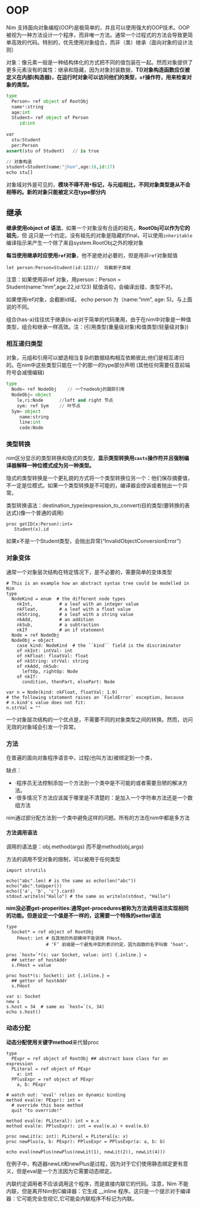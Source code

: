 # OOP

Nim 支持面向对象编程(OOP)是极简单的，并且可以使用强大的OOP技术。OOP被视为一种方法设计一个程序，而非唯一方法。通常一个过程式的方法会导致更简单高效的代码。特别的，优先使用对象组合，而非（类）继承（面向对象的设计法则）

对象：像元素一般是一种结构体化的方式把不同的值包装在一起。然而对象提供了更多元素没有的属性：继承和隐藏，因为对象封装数据，**T()对象构造函数应仅被定义在内部(构造器)，**在运行时对象可以访问他们的类型，**`of`操作符，用来检查对象的类型。**

```python
type
  Person= ref object of RootObj
  name*:string
  age:int
  Student= ref object of Person
     id:int
  
var 
  stu:Student
  per:Person
assert(stu of Student)   // is true

// 对象构造
student=Student(name:"jhon",age:18,id:17)
echo stu[]
```

对象域对外是可见的，**模块不得不用`*`标记，与元组相比，不同对象类型是从不会相等的。新的对象只能被定义在type部分内**

## 继承

**继承使用object of 语法**，如果一个对象没有合适的祖先，**RootObj可以作为它的祖先**，但 这只是一个约定。没有祖先的对象是隐藏的final，可以使用`inheritable`编译指示来产生一个除了来自system.RootObj之外的根对象

**每当使用继承时应使用`ref`对象**，他不是绝对必要的，但是用非`ref`对象赋值

```
let person:Person=Student(id:123)//  将截断子类域
```

注意：如果使用非ref 对象，用person：Person = Student(name:”mm”,age:22,id:123) 赋值语句，会编译出错，类型不对。

如果使用ref对象，会截断id域， echo person 为（name:”mm”, age: 5)。与上面说的不同。

组合(has-a)往往优于继承(is-a)对于简单的代码重用，由于在nim中对象是一种值类型，组合和继承一样高效。注：(引用类型(重量级对象)和值类型(轻量级对象))

### 相互递归类型

对象，元组和引用可以塑造相当复杂的数据结构相互依赖彼此;他们是相互递归的。在nim中这些类型只能在一个的那一的type部分声明 (其他任何需要任意前端符号会减慢编辑)

```python
type
  Node= ref NodeObj    // 一个nodeobj的跟踪引用
  NodeObj= object
    le,ri:Node      //left and right 节点        
    sym: ref Sym    // 叶节点
  Sym= object
     name:string
     line:int
     code:Node
```

### 类型转换

nim区分显示的类型转换和隐式的类型，**显示类型转换用`casts`操作符并且强制编译器解释一种位模式成为另一种类型。**

隐式的类型转换是一个更礼貌的方式将一个类型转换位另一个：他们保存摘要值，不一定是位模式。如果一个类型转换是不可能的，编译器会控诉或者抛出一个异常。

类型转换语法：destination_type(expression_to_convert)目的类型(要转换的表达式)(像一个普通的调用)

```
proc getID(x:Person):int=
   Student(x).id
```

如果x不是一个Student类型，会抛出异常(“InvalidObjectConversionError”)

### 对象变体

通常一个对象层次结构在特定情况下，是不必要的，需要简单的变体类型

```
# This is an example how an abstract syntax tree could be modelled in Nim
type
  NodeKind = enum  # the different node types
    nkInt,          # a leaf with an integer value
    nkFloat,        # a leaf with a float value
    nkString,       # a leaf with a string value
    nkAdd,          # an addition
    nkSub,          # a subtraction
    nkIf            # an if statement
  Node = ref NodeObj
  NodeObj = object
    case kind: NodeKind  # the ``kind`` field is the discriminator
    of nkInt: intVal: int
    of nkFloat: floatVal: float
    of nkString: strVal: string
    of nkAdd, nkSub:
      leftOp, rightOp: Node
    of nkIf:
      condition, thenPart, elsePart: Node

var n = Node(kind: nkFloat, floatVal: 1.0)
# the following statement raises an `FieldError` exception, because
# n.kind's value does not fit:
n.strVal = ""
```

一个对象层次结构的一个优点是，不需要不同的对象类型之间的转换。然而，访问无效的对象域会引发一个异常。

### 方法

在普遍的面向对象程序语言中，过程(也叫方法)被绑定到一个类，

缺点：

- ·程序员无法控制添加一个方法到一个类中是不可能的或者需要丑陋的解决方法。
- ·很多情况下方法应该属于哪里是不清楚的：是加入一个字符串方法还是一个数组方法

nim通过部分配方法到一个类中避免这样的问题。所有的方法在nim中都是多方法

#### 方法调用语法

调用的语法是：obj.method(args) 而不是method(obj,args)

方法的调用不受对象的限制，可以被用于任何类型

```
import strutils

echo("abc".len) # is the same as echo(len("abc"))
echo("abc".toUpper())
echo({'a', 'b', 'c'}.card)
stdout.writeln("Hallo") # the same as writeln(stdout, "Hallo")
```

**nim没必要get-properities:通常get-procedures被称为方法调用语法实现相同的功能。但是设定一个值是不一样的，这需要一个特殊的setter语法**

```
type
  Socket* = ref object of RootObj
    FHost: int # 在其他的外部模块不能调用 FHost。
               # ‘F’ 前缀是一个避免冲突的表识约定，因为函数的名字叫做 ‘hoat'。
               
proc `host=`*(s: var Socket, value: int) {.inline.} =
  ## setter of hostAddr
  s.FHost = value

proc host*(s: Socket): int {.inline.} =
  ## getter of hostAddr
  s.FHost

var s: Socket
new s
s.host = 34  # same as `host=`(s, 34)
echo s.host() 
```

### 动态分配

**动态分配使用关键字method**来代替proc

```
type
  PExpr = ref object of RootObj ## abstract base class for an expression
  PLiteral = ref object of PExpr
    x: int
  PPlusExpr = ref object of PExpr
    a, b: PExpr

# watch out: 'eval' relies on dynamic binding
method eval(e: PExpr): int =
  # override this base method
  quit "to override!"

method eval(e: PLiteral): int = e.x
method eval(e: PPlusExpr): int = eval(e.a) + eval(e.b)

proc newLit(x: int): PLiteral = PLiteral(x: x)
proc newPlus(a, b: PExpr): PPlusExpr = PPlusExpr(a: a, b: b)

echo eval(newPlus(newPlus(newLit(1), newLit(2)), newLit(4)))
```

在例子中，构造器newLit和newPlus是过程，因为对于它们使用静态绑定更有意义，但是eval是一个方法因为它需要动态绑定。

内联约定调用者不应该调用这个程序，而是直接内联它的代码。注意，Nim 不能内联，但是离开Nim到C编译器：它生成 __inline 程序。这只是一个提示对于编译器：它可能完全忽视它,它可能会内联程序不标记为内联。















